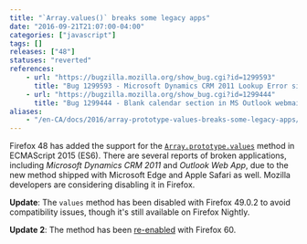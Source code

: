```yaml
---
title: "`Array.values()` breaks some legacy apps"
date: "2016-09-21T21:07:00-04:00"
categories: ["javascript"]
tags: []
releases: ["48"]
statuses: "reverted"
references:
    - url: "https://bugzilla.mozilla.org/show_bug.cgi?id=1299593"
      title: "Bug 1299593 - Microsoft Dynamics CRM 2011 Lookup Error since Firefox Version 48.0.2 due to Array.prototype.values"
    - url: "https://bugzilla.mozilla.org/show_bug.cgi?id=1299444"
      title: "Bug 1299444 - Blank calendar section in MS Outlook webmail (OWA) after Firefox 48"
aliases:
    - "/en-CA/docs/2016/array-prototype-values-breaks-some-legacy-apps/"
---
```

Firefox 48 has added the support for the [`Array.prototype.values`](https://developer.mozilla.org/docs/Web/JavaScript/Reference/Global_Objects/Array/values) method in ECMAScript 2015 (ES6). There are several reports of broken applications, including *Microsoft Dynamics CRM 2011* and *Outlook Web App*, due to the new method shipped with Microsoft Edge and Apple Safari as well. Mozilla developers are considering disabling it in Firefox.

**Update**: The `values` method has been disabled with Firefox 49.0.2 to avoid compatibility issues, though it's still available on Firefox Nightly.

**Update 2**: The method has been [re-enabled](https://www.fxsitecompat.dev/en-CA/docs/2018/array-prototype-values-is-now-enabled-again/) with Firefox 60.
